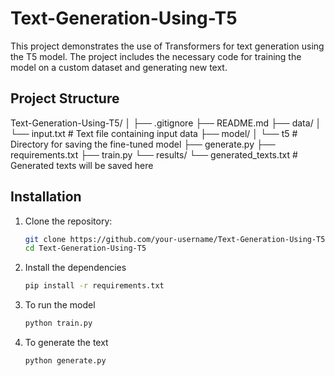 # Text-Generation-Using-T5

This project demonstrates the use of Transformers for text generation using the T5 model. The project includes the necessary code for training the model on a custom dataset and generating new text.

## Project Structure

Text-Generation-Using-T5/
│
├── .gitignore
├── README.md
├── data/
│   └── input.txt  # Text file containing input data
├── model/
│   └── t5  # Directory for saving the fine-tuned model
├── generate.py
├── requirements.txt
├── train.py
└── results/
    └── generated_texts.txt  # Generated texts will be saved here


## Installation

1. Clone the repository:
   ```bash
   git clone https://github.com/your-username/Text-Generation-Using-T5.git
   cd Text-Generation-Using-T5
2. Install the dependencies
   ```bash
   pip install -r requirements.txt
3. To run the model
   ```bash
   python train.py
4. To generate the text
   ```bash
   python generate.py
